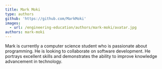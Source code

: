 ```yaml
---
title: Mark Moki
type: authors
github: 'https://github.com/MarkMoki'
images:
  - url: /engineering-education/authors/mark-moki/avatar.jpg
authors: mark-moki
---
```

Mark is currently a computer science student who is passionate about programming. He is looking to collaborate on software development. He portrays excellent skills and demonstrates the ability to improve knowledge advancement in technology.
